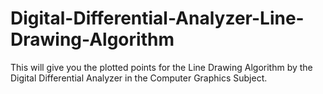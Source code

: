 # Digital-Differential-Analyzer-Line-Drawing-Algorithm
This will give you the plotted points for the Line Drawing Algorithm by the Digital Differential Analyzer in the Computer Graphics Subject.
